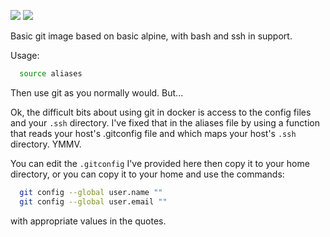 [![](https://images.microbadger.com/badges/image/bryandollery/alpine-git.svg)](http://microbadger.com/images/bryandollery/alpine-git "Get your own image badge on microbadger.com")
[![](https://images.microbadger.com/badges/version/bryandollery/alpine-git.svg)](http://microbadger.com/images/bryandollery/alpine-git "Get your own version badge on microbadger.com")

Basic git image based on basic alpine, with bash and ssh in support.

Usage:

```bash
  source aliases
```

Then use git as you normally would. But...

Ok, the difficult bits about using git in docker is access to the config files and your `.ssh` directory. I've fixed that in the aliases file by using a function that reads your host's .gitconfig file and which maps your host's `.ssh` directory. YMMV.

You can edit the `.gitconfig` I've provided here then copy it to your home directory, or you can copy it to your home and use the commands:

```bash
  git config --global user.name ""
  git config --global user.email ""
```

with appropriate values in the quotes.

